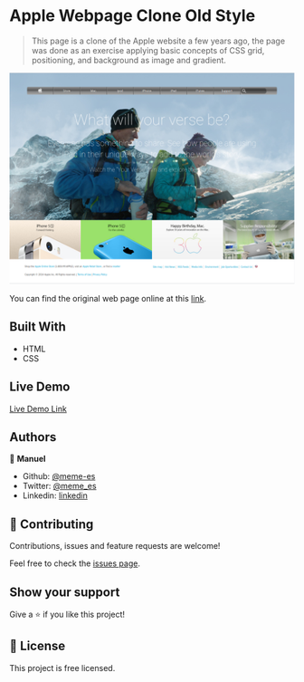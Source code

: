 # Apple Webpage Clone Old Style

> This page is a clone of the Apple website a few years ago, the page was done as an exercise applying basic concepts of CSS grid, positioning, and background as image and gradient.

![screenshot](./screenshot.png)

You can find the original web page online at this [link](https://web.archive.org/web/20140301004610/http://www.apple.com/).

## Built With

- HTML
- CSS

## Live Demo

[Live Demo Link](http://htmlpreview.github.io/?https://github.com/meme-es/oldstyle-applewebpage/developing-page/index.html)

## Authors

👤 **Manuel**

- Github: [@meme-es](https://github.com/meme-es)
- Twitter: [@meme_es](https://twitter.com/meme_es)
- Linkedin: [linkedin](https://www.linkedin.com/in/manuel-elias-b289a638/)

## 🤝 Contributing

Contributions, issues and feature requests are welcome!

Feel free to check the [issues page](https://github.com/meme-es/oldstyle-applewebpage/issues).

## Show your support

Give a ⭐️ if you like this project!

## 📝 License

This project is free licensed.
